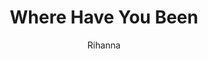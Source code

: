 ---
layout: post
title: Where Have You Been
author: Rihanna
language: "Français"
image:
  artist: rihanna.png
---